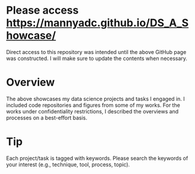 # Please access https://mannyadc.github.io/DS_A_Showcase/
Direct access to this repository was intended until the above GitHub page was constructed. I will make sure to update the contents when necessary.

# Overview
The above showcases my data science projects and tasks I engaged in. I included code repositories and figures from some of my works. For the works under confidentiality restrictions, I described the overviews and processes on a best-effort basis.

# Tip
Each project/task is tagged with keywords. Please search the keywords of your interest (e.g., technique, tool, process, topic).
